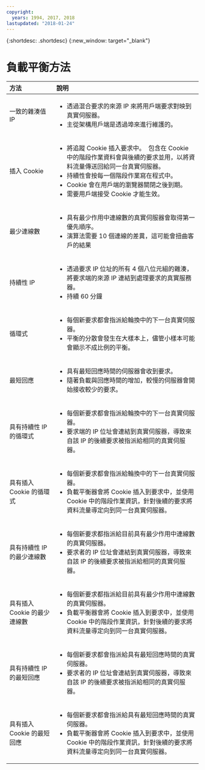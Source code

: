 ```yaml
---
copyright:
  years: 1994, 2017, 2018
lastupdated: "2018-01-24"
---
```


{:shortdesc: .shortdesc}
{:new_window: target="_blank"}

# 負載平衡方法

|方法|說明|
|:---|:---|
|一致的雜湊值 IP|<ul><li>透過混合要求的來源 IP 來將用戶端要求對映到真實伺服器。</li><li>主從架構用戶端是透過埠來進行維護的。</li></ul>|
|插入 Cookie|<ul><li>將追蹤 Cookie 插入要求中。<span style="mso-spacerun:yes">&nbsp; </span>包含在 Cookie 中的階段作業資料會與後續的要求並用，以將資料流量傳送回給同一台真實伺服器。</li><li>持續性會按每一個階段作業寫在程式中。</li><li>Cookie 會在用戶端的瀏覽器關閉之後到期。</li><li>需要用戶端接受 Cookie 才能生效。</li></ul>|
|最少連線數|<ul><li>具有最少作用中連線數的真實伺服器會取得第一優先順序。</li><li>演算法需要 10 個連線的差異，這可能會扭曲客戶的結果</li></ul>|
|持續性 IP|<ul><li>透過要求 IP 位址的所有 4 個八位元組的雜湊，將要求端的來源 IP 連結到處理要求的真實服務器。</li><li>持續 60 分鐘</li></ul>|
|循環式|<ul><li>每個新要求都會指派給輪換中的下一台真實伺服器。</li><li>平衡的分散會發生在大樣本上，儘管小樣本可能會顯示不成比例的平衡。</li></ul>|
|最短回應|<ul><li>具有最短回應時間的伺服器會收到要求。</li><li>隨著負載與回應時間的增加，較慢的伺服器會開始接收較少的要求。</li></ul>|
|具有持續性 IP 的循環式|<ul><li>每個新要求都會指派給輪換中的下一台真實伺服器。</li><li>要求端的 IP 位址會連結到真實伺服器，導致來自該 IP 的後續要求被指派給相同的真實伺服器。</li></ul>|
|具有插入 Cookie 的循環式|<ul><li>每個新要求都會指派給輪換中的下一台真實伺服器。</li><li>負載平衡器會將 Cookie 插入到要求中，並使用 Cookie 中的階段作業資訊，針對後續的要求將資料流量導定向到同一台真實伺服器。</li></ul>|
|具有持續性 IP 的最少連線數|<ul><li>每個新要求都指派給目前具有最少作用中連線數的真實伺服器。</li><li>要求者的 IP 位址會連結到真實伺服器，導致來自該 IP 的後續要求被指派給相同的真實伺服器。</li></ul>|
|具有插入 Cookie 的最少連線數|<ul><li>每個新要求都指派給目前具有最少作用中連線數的真實伺服器。</li><li>負載平衡器會將 Cookie 插入到要求中，並使用 Cookie 中的階段作業資訊，針對後續的要求將資料流量導定向到同一台真實伺服器。</li></ul>|
|具有持續性 IP 的最短回應|<ul><li>每個新要求都會指派給具有最短回應時間的真實伺服器。</li><li>要求者的 IP 位址會連結到真實伺服器，導致來自該 IP 的後續要求被指派給相同的真實伺服器。</li></ul>|
|具有插入 Cookie 的最短回應|<ul><li>每個新要求都會指派給具有最短回應時間的真實伺服器。</li><li>負載平衡器會將 Cookie 插入到要求中，並使用 Cookie 中的階段作業資訊，針對後續的要求將資料流量導定向到同一台真實伺服器。</li></ul>|
